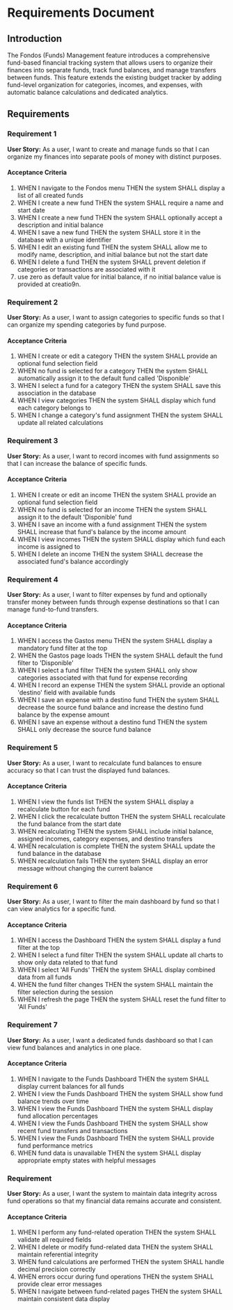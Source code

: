 # Requirements Document

## Introduction

The Fondos (Funds) Management feature introduces a comprehensive fund-based financial tracking system that allows users to organize their finances into separate funds, track fund balances, and manage transfers between funds. This feature extends the existing budget tracker by adding fund-level organization for categories, incomes, and expenses, with automatic balance calculations and dedicated analytics.

## Requirements

### Requirement 1

**User Story:** As a user, I want to create and manage funds so that I can organize my finances into separate pools of money with distinct purposes.

#### Acceptance Criteria

1. WHEN I navigate to the Fondos menu THEN the system SHALL display a list of all created funds
2. WHEN I create a new fund THEN the system SHALL require a name and start date
3. WHEN I create a new fund THEN the system SHALL optionally accept a description and initial balance
4. WHEN I save a new fund THEN the system SHALL store it in the database with a unique identifier
5. WHEN I edit an existing fund THEN the system SHALL allow me to modify name, description, and initial balance but not the start date
6. WHEN I delete a fund THEN the system SHALL prevent deletion if categories or transactions are associated with it
7. use zero as default value for initial balance, if no initial balance value is provided at creatio9n.

### Requirement 2

**User Story:** As a user, I want to assign categories to specific funds so that I can organize my spending categories by fund purpose.

#### Acceptance Criteria

1. WHEN I create or edit a category THEN the system SHALL provide an optional fund selection field
2. WHEN no fund is selected for a category THEN the system SHALL automatically assign it to the default fund called 'Disponible'
3. WHEN I select a fund for a category THEN the system SHALL save this association in the database
4. WHEN I view categories THEN the system SHALL display which fund each category belongs to
5. WHEN I change a category's fund assignment THEN the system SHALL update all related calculations

### Requirement 3

**User Story:** As a user, I want to record incomes with fund assignments so that I can increase the balance of specific funds.

#### Acceptance Criteria

1. WHEN I create or edit an income THEN the system SHALL provide an optional fund selection field
2. WHEN no fund is selected for an income THEN the system SHALL assign it to the default 'Disponible' fund
3. WHEN I save an income with a fund assignment THEN the system SHALL increase that fund's balance by the income amount
4. WHEN I view incomes THEN the system SHALL display which fund each income is assigned to
5. WHEN I delete an income THEN the system SHALL decrease the associated fund's balance accordingly

### Requirement 4

**User Story:** As a user, I want to filter expenses by fund and optionally transfer money between funds through expense destinations so that I can manage fund-to-fund transfers.

#### Acceptance Criteria

1. WHEN I access the Gastos menu THEN the system SHALL display a mandatory fund filter at the top
2. WHEN the Gastos page loads THEN the system SHALL default the fund filter to 'Disponible'
3. WHEN I select a fund filter THEN the system SHALL only show categories associated with that fund for expense recording
4. WHEN I record an expense THEN the system SHALL provide an optional 'destino' field with available funds
5. WHEN I save an expense with a destino fund THEN the system SHALL decrease the source fund balance and increase the destino fund balance by the expense amount
6. WHEN I save an expense without a destino fund THEN the system SHALL only decrease the source fund balance

### Requirement 5

**User Story:** As a user, I want to recalculate fund balances to ensure accuracy so that I can trust the displayed fund balances.

#### Acceptance Criteria

1. WHEN I view the funds list THEN the system SHALL display a recalculate button for each fund
2. WHEN I click the recalculate button THEN the system SHALL recalculate the fund balance from the start date
3. WHEN recalculating THEN the system SHALL include initial balance, assigned incomes, category expenses, and destino transfers
4. WHEN recalculation is complete THEN the system SHALL update the fund balance in the database
5. WHEN recalculation fails THEN the system SHALL display an error message without changing the current balance

### Requirement 6

**User Story:** As a user, I want to filter the main dashboard by fund so that I can view analytics for a specific fund.

#### Acceptance Criteria

1. WHEN I access the Dashboard THEN the system SHALL display a fund filter at the top
2. WHEN I select a fund filter THEN the system SHALL update all charts to show only data related to that fund
3. WHEN I select 'All Funds' THEN the system SHALL display combined data from all funds
4. WHEN the fund filter changes THEN the system SHALL maintain the filter selection during the session
5. WHEN I refresh the page THEN the system SHALL reset the fund filter to 'All Funds'

### Requirement 7

**User Story:** As a user, I want a dedicated funds dashboard so that I can view fund balances and analytics in one place.

#### Acceptance Criteria

1. WHEN I navigate to the Funds Dashboard THEN the system SHALL display current balances for all funds
2. WHEN I view the Funds Dashboard THEN the system SHALL show fund balance trends over time
3. WHEN I view the Funds Dashboard THEN the system SHALL display fund allocation percentages
4. WHEN I view the Funds Dashboard THEN the system SHALL show recent fund transfers and transactions
5. WHEN I view the Funds Dashboard THEN the system SHALL provide fund performance metrics
6. WHEN fund data is unavailable THEN the system SHALL display appropriate empty states with helpful messages

### Requirement

**User Story:** As a user, I want the system to maintain data integrity across fund operations so that my financial data remains accurate and consistent.

#### Acceptance Criteria

1. WHEN I perform any fund-related operation THEN the system SHALL validate all required fields
2. WHEN I delete or modify fund-related data THEN the system SHALL maintain referential integrity
3. WHEN fund calculations are performed THEN the system SHALL handle decimal precision correctly
4. WHEN errors occur during fund operations THEN the system SHALL provide clear error messages
5. WHEN I navigate between fund-related pages THEN the system SHALL maintain consistent data display
